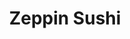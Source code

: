 ---
layout: place
title: "Zeppin Sushi"
permalink: /california/encino/zeppin-sushi.html
stateAbbr: CA
stateName: California
cityName: Encino
place_id: ChIJ33hsmaOZwoARsotuPOwW_dA
photos:
  - name: >-
      places/ChIJ33hsmaOZwoARsotuPOwW_dA/photos/AeeoHcJ77HX9z-YzdkG6MO8vgFPXstXPH1WvUl8-H50U5exJNDhuM5AJSxsVqFJy9WjYGQ_tO96_MwDRtGTjqS-SRGnEyjCTxAGIKKpM63Y9hfz-CYWg8WXB3JC9tLkwiE-4KJYVeOaz-bdVCqQumnJbCvLyWMK7Z_26-Lg269_zALwheQSfFk0b00-MOK938XQ-431ARjx14aB0upClBFzoyx2-eqIxex33G8LJ4T3sdMusktf7onESva3-CKE-8Y4ajcykpmOvzHejzeq5s1ZefQg37wBXmAbmTRxSZeIAdx_Pyx83GrFCeTKmqNPj68FJKWclATM3drdGuWPl6jlr082wKpYz6Za6iJyyt8UlMT6BBTI9l1EKGE6eqN2VabMMLpASDf9bjdIMfpF8QzH_AkrHhMPUJhq9bmOVniwhJiy9Mm8n
    widthPx: 4032
    heightPx: 3024
    authorAttributions:
      - displayName: Hayk Bezirganyan
        uri: https://maps.google.com/maps/contrib/114314977675632444183
        photoUri: >-
          https://lh3.googleusercontent.com/a-/ALV-UjWy5d0YvjuD8L6uub5HnUluEEqxhMEJ3_cSVSxxKuH0Bd7moEZDuQ=s100-p-k-no-mo
    flagContentUri: >-
      https://www.google.com/local/imagery/report/?cb_client=maps_api_places.places_api&image_key=!1e10!2sCIHM0ogKEICAgICOpe7A1wE&hl=en-US
    googleMapsUri: >-
      https://www.google.com/maps/place//data=!3m4!1e2!3m2!1sCIHM0ogKEICAgICOpe7A1wE!2e10!4m2!3m1!1s0x80c299a3996c78df:0xd0fd16ec3c6e8bb2
  - name: >-
      places/ChIJ33hsmaOZwoARsotuPOwW_dA/photos/AeeoHcIX2nUWhtvBBBHzKH0_ecwriR7DhJvwb6zFadqFIban9kCm2HpHcS5gIoPV3bzKGHw01f1ZUYVajooGTnd5rQbhIUotHxa3LY_Bd6x7u-hDkKJYDMnLxw_NDvjedAC-XOmmH0VnSobNNCY0kgShGHPQMLQdoStKDHkvO2l8fayMxCUsnANOzmduHNN0A5J2S_NytW_HoxdkGRk42-fNy_6cJuKwcbS3iDZOAUO9tcxLxAyBNZ8PpRhtx6oY_ZZnhcThYuSmav_npWziYqLmyWVtFD0yv0cUgGwrzzihnedCcg
    widthPx: 4800
    heightPx: 3200
    authorAttributions:
      - displayName: Zeppin Sushi
        uri: https://maps.google.com/maps/contrib/100981537683023890962
        photoUri: >-
          https://lh3.googleusercontent.com/a-/ALV-UjWEsXD0BrLx7p7Uw3hS5uwgnlqe-z5JpvdrJ7kgWLTBfTs4IaQ=s100-p-k-no-mo
    flagContentUri: >-
      https://www.google.com/local/imagery/report/?cb_client=maps_api_places.places_api&image_key=!1e10!2sAF1QipP4dxlg5uYQ_QOtAmJNzOV04xfR82s_Jjpf-wP4&hl=en-US
    googleMapsUri: >-
      https://www.google.com/maps/place//data=!3m4!1e2!3m2!1sAF1QipP4dxlg5uYQ_QOtAmJNzOV04xfR82s_Jjpf-wP4!2e10!4m2!3m1!1s0x80c299a3996c78df:0xd0fd16ec3c6e8bb2
  - name: >-
      places/ChIJ33hsmaOZwoARsotuPOwW_dA/photos/AeeoHcKSHDqUkG9r8F_IsYwnUCVZ1tKa9jA8HgBOz-8s3ssOMnTnKZy0dUANIXO40vjyNu1FQrOA5u5RFKnTTHZ8vbERwwKhp-nye7CBMpbw19xrUBX_XrjQJb8Nz9VH8SrAPlvcYS0MhrqJ1xxwxeqBF-wwT2y8HMM_FvvG8h1GVA4XwTtoVH7Nar-anbkmR-B5DnkGXpWtRnAmU3ZelXy8825Y0bIk_kS5HOAquBBGGknoVRn2HBLk9i6SsRkY9LSepwj0trWQXkTUZQip79Duh6cf1QD5SwWRvgzIshRqkY79xw
    widthPx: 4800
    heightPx: 3200
    authorAttributions:
      - displayName: Zeppin Sushi
        uri: https://maps.google.com/maps/contrib/100981537683023890962
        photoUri: >-
          https://lh3.googleusercontent.com/a-/ALV-UjWEsXD0BrLx7p7Uw3hS5uwgnlqe-z5JpvdrJ7kgWLTBfTs4IaQ=s100-p-k-no-mo
    flagContentUri: >-
      https://www.google.com/local/imagery/report/?cb_client=maps_api_places.places_api&image_key=!1e10!2sAF1QipMIOg5D_7pFP8Tis_3A4F1rbXMf5kqsc6KEjpiM&hl=en-US
    googleMapsUri: >-
      https://www.google.com/maps/place//data=!3m4!1e2!3m2!1sAF1QipMIOg5D_7pFP8Tis_3A4F1rbXMf5kqsc6KEjpiM!2e10!4m2!3m1!1s0x80c299a3996c78df:0xd0fd16ec3c6e8bb2
  - name: >-
      places/ChIJ33hsmaOZwoARsotuPOwW_dA/photos/AeeoHcK2VPt5ZDE8IoQoUBCLVRFqykezZWM78vQZbhrGWSBRrw_H9e_d70xwiy_dCQWrpqehkufPI4SOZrkPdV9Ve8WZkeEvjNSBe-7qwYwM7-y0oVlH6c3nsjC85tPvvA9Wcl5-ZkV6XSC6RyQGpChkQtfvFUZdqmUzchMSWuxJkteuAat-a5vgF6QZyNdozrIFD9IGv2qDKC2s0nno57EXMCnHfAqslw6FCPGHQccWOEaPjb7e7tss06ZwNwd_HZ2W8Yozkfw7UVNqGteLhbyJZWIM4Y7Q1A_IuoVqxHIvRuTN0w
    widthPx: 4031
    heightPx: 3023
    authorAttributions:
      - displayName: Zeppin Sushi
        uri: https://maps.google.com/maps/contrib/100981537683023890962
        photoUri: >-
          https://lh3.googleusercontent.com/a-/ALV-UjWEsXD0BrLx7p7Uw3hS5uwgnlqe-z5JpvdrJ7kgWLTBfTs4IaQ=s100-p-k-no-mo
    flagContentUri: >-
      https://www.google.com/local/imagery/report/?cb_client=maps_api_places.places_api&image_key=!1e10!2sAF1QipMHiZCWsSFDf-Dbc7gNv5CXn6BByn2qm2smKPHe&hl=en-US
    googleMapsUri: >-
      https://www.google.com/maps/place//data=!3m4!1e2!3m2!1sAF1QipMHiZCWsSFDf-Dbc7gNv5CXn6BByn2qm2smKPHe!2e10!4m2!3m1!1s0x80c299a3996c78df:0xd0fd16ec3c6e8bb2
  - name: >-
      places/ChIJ33hsmaOZwoARsotuPOwW_dA/photos/AeeoHcKtrOwzd2UZrefaNpWcEQT0xNvoYN39rGXNB-rdcDjVyAdCGQVJhg4deqkoqQMzN2q3Q-ZtOsZ07CuOhzfwAhuzB2R2pWvRaTdwbWQrLviWhjoqSCjXolNHS7ObgBZ96G5XrIepa4QLzndxJyY_tOPqvtFqaShoOHLt-eIgXH3Zp_vtgp7fv9H2EoUPoJvNWBZwDakOY9NYsJT2CJUspE1lPfPtzd3YjTTc8hzbvXyM0MMkT0YLfS5Shhgr4Vovo-_rICfVJ2r4Osb4K9zDkEqEGMPclnFrOlKOUroGI-CHsw
    widthPx: 4800
    heightPx: 3200
    authorAttributions:
      - displayName: Zeppin Sushi
        uri: https://maps.google.com/maps/contrib/100981537683023890962
        photoUri: >-
          https://lh3.googleusercontent.com/a-/ALV-UjWEsXD0BrLx7p7Uw3hS5uwgnlqe-z5JpvdrJ7kgWLTBfTs4IaQ=s100-p-k-no-mo
    flagContentUri: >-
      https://www.google.com/local/imagery/report/?cb_client=maps_api_places.places_api&image_key=!1e10!2sAF1QipPEYyVhijXM18OoyDPocBg0H-A8Rs71FYwi-ste&hl=en-US
    googleMapsUri: >-
      https://www.google.com/maps/place//data=!3m4!1e2!3m2!1sAF1QipPEYyVhijXM18OoyDPocBg0H-A8Rs71FYwi-ste!2e10!4m2!3m1!1s0x80c299a3996c78df:0xd0fd16ec3c6e8bb2
  - name: >-
      places/ChIJ33hsmaOZwoARsotuPOwW_dA/photos/AeeoHcLJT5eveA9u-Oa24P4CS8h0CRMzgwsmTkpMRXb5VQDc5kZf4jmXz6mqYhz8TTqsPIwvpWJ0kSILO6zuCkOxPvLsK7Vc_YQagup-iB6jtQqMI5GipoyVvVnzCNUvIYPqLMCFBfdb0o25ac7xzximIrbbNknvM_IsXVCfskN03uJP2f-hviwT7iQwD6flH9EJ-IWBjFTxssYsh2176KrhRs7FjbXwtPaTxWmAk9yGh8absoRxQYIMM8iFXq3lZ6A_8qK5kuw8lWgog0nxtx6TOfavZUOeqlPW-JqvgWzk9ZUyY9-41a8JOBaKSWlxFmq91Pm4AVbHzjxAXGrMV-KNrXV1ggM92K1lbYt36n3DCnvWyIEFrFBY8sERcc3qiFxNNL31HdIANQjh8EnPrbJP02isPBQ4SfxMSG98pTnMAl3NHG3k
    widthPx: 4000
    heightPx: 3000
    authorAttributions:
      - displayName: Erika J. Garcia
        uri: https://maps.google.com/maps/contrib/111049735076770107393
        photoUri: >-
          https://lh3.googleusercontent.com/a/ACg8ocIwUiJucdud7mJA2TrVjwaMytc2EmDSgEjhs4s3KFk5NnI5UiT6=s100-p-k-no-mo
    flagContentUri: >-
      https://www.google.com/local/imagery/report/?cb_client=maps_api_places.places_api&image_key=!1e10!2sCIHM0ogKEICAgICH6svrngE&hl=en-US
    googleMapsUri: >-
      https://www.google.com/maps/place//data=!3m4!1e2!3m2!1sCIHM0ogKEICAgICH6svrngE!2e10!4m2!3m1!1s0x80c299a3996c78df:0xd0fd16ec3c6e8bb2
  - name: >-
      places/ChIJ33hsmaOZwoARsotuPOwW_dA/photos/AeeoHcKUIGFtk28W-2BW2f0-E5nSVBIhRlyS5Zkg-uSALdKQN1MHWyijHI6Mvmd-uNMxcygEaLih8vNBS6zp7XwLUzlwCKuF5Np1L5NwrYT7zHfnEGU4f2RoOkq_EVMxVipVDR7jkNWU03QMI8cC7q0-AMewDSjgkPoox-SHOmm1aM1TndML1yTjAkB6IxMqG5Q5iVtCw2XPvMR1jcc6PzI0prsN8dBzRJGOTswXLK0n8phZZc3Gtboyejh0m6bZY655f1hKsSeNRfRqgl-zhqk-AgCPPwGjFw6igmz69WsFmhXJFcakfhcLkDrw2NOAwvzIAUPAk0hWneb-s6QAgupZHUGy9OPmd7omMZa7SnF3x1rlWhygjwgnTz0bZPAXPLp2vj5ljFXNpfJ7QpSxbgzxaTVB4-Iranfa5BDI-Yvs5hH9sSU-
    widthPx: 3024
    heightPx: 4032
    authorAttributions:
      - displayName: I Love Food Coma
        uri: https://maps.google.com/maps/contrib/107245109907564846424
        photoUri: >-
          https://lh3.googleusercontent.com/a-/ALV-UjXlaDB5GfvGt0BK1VD1WgckbtBeWKuWppFqBxdkB-60N8gSkIOT=s100-p-k-no-mo
    flagContentUri: >-
      https://www.google.com/local/imagery/report/?cb_client=maps_api_places.places_api&image_key=!1e10!2sCIHM0ogKEICAgIDn8_iZ-gE&hl=en-US
    googleMapsUri: >-
      https://www.google.com/maps/place//data=!3m4!1e2!3m2!1sCIHM0ogKEICAgIDn8_iZ-gE!2e10!4m2!3m1!1s0x80c299a3996c78df:0xd0fd16ec3c6e8bb2
  - name: >-
      places/ChIJ33hsmaOZwoARsotuPOwW_dA/photos/AeeoHcIoO7fn0B3q2qrG_n_gZ7vXDzBdU5dboX9sGgbHa_5Q5VmDYyiqfl_nLehVgtU3G3mY53-Lxlnc7jOOQ8zfMjBPQRr98vXbDNXce9Tmo0Pi7091MKuxTvxE3EstQGtPkwRuu8NwmMedC4SlHpsoQ-fihlBV4MxSRu5RSlDAF6RwM8uv63EECoPQa5k0EeUJ6m6mcvve-vDS4DZGfu9t4ilpnhyCE5SwvuuOdFxF9Bo4au-f4BT4w_e3qO6vScC8PeZPm5nCWfkfLkVA684OYs-JlLCAUdm6ahl9gGUR4HtxnLxOuBOUcfbD_Gw_ASZP6M8i35gZZG1d2bZMlo4VluVjdo4EWY6s4aypLAxBuX8_v3PqH5UxZkdhGTfCAc0iKdZ3xY1OenJUEyCvwIxGTLvvrTBq8BdBEct_qqiCvHRFNA
    widthPx: 4800
    heightPx: 3600
    authorAttributions:
      - displayName: Daniel S. A.
        uri: https://maps.google.com/maps/contrib/107365248975350278377
        photoUri: >-
          https://lh3.googleusercontent.com/a-/ALV-UjWcxmiBjDnxwGb9pmmLtJh3dznob9fvBnTKG02YuBD0QdAiArA=s100-p-k-no-mo
    flagContentUri: >-
      https://www.google.com/local/imagery/report/?cb_client=maps_api_places.places_api&image_key=!1e10!2sCIHM0ogKEICAgIDjsdPHew&hl=en-US
    googleMapsUri: >-
      https://www.google.com/maps/place//data=!3m4!1e2!3m2!1sCIHM0ogKEICAgIDjsdPHew!2e10!4m2!3m1!1s0x80c299a3996c78df:0xd0fd16ec3c6e8bb2
  - name: >-
      places/ChIJ33hsmaOZwoARsotuPOwW_dA/photos/AeeoHcIGT54_ZKjq2SNok_NtuUcpthUb-iCkUa993QH9_Hk9oVfvkAIpRIwtyQD9U8q-Tj8zW-NQg4cvyYJhJlF6EBA0Y9pPO0mNksZbVBR1pvQ_471bhyn1ZAZE8MvwKsbUrtVeSMaiUQBymOLcKdHI9LbJtTTqX48mG8ZUbpFRcl-uETd-uo8p0aSL-dtWlSGbRS3ngqD7FSaFQsnvIZwigppcCONWJ07FdX6o3c9yOynGjF8Csh1WI7XniUtWMR11UY3eLo9jyYrHUeOrZSOfA8kQZC5iYtzlLIoe4q3XfxR-Wrpx637CF1Uim8RAQ0za2vA_pWLateRM7c_je3hkkWqtYl2d0QHiTWHhHL_XkS1uiYEnVtwY9G7UIfY105wP83hEyu-0tWWPIdf4dwf3LMWAzDfvL3OCh6uU7EU97ccjtCVe
    widthPx: 3024
    heightPx: 4032
    authorAttributions:
      - displayName: David Pashaee
        uri: https://maps.google.com/maps/contrib/114556427844698978045
        photoUri: >-
          https://lh3.googleusercontent.com/a-/ALV-UjX-1lRgnqSIeuAFX3MsmZxrxwsG6cOoNpKPoP9j86zbCDMV1zG6=s100-p-k-no-mo
    flagContentUri: >-
      https://www.google.com/local/imagery/report/?cb_client=maps_api_places.places_api&image_key=!1e10!2sCIHM0ogKEICAgICfkaaslwE&hl=en-US
    googleMapsUri: >-
      https://www.google.com/maps/place//data=!3m4!1e2!3m2!1sCIHM0ogKEICAgICfkaaslwE!2e10!4m2!3m1!1s0x80c299a3996c78df:0xd0fd16ec3c6e8bb2
  - name: >-
      places/ChIJ33hsmaOZwoARsotuPOwW_dA/photos/AeeoHcLZJDoiCcNjsBwTC5F3EV5wTs9yeDI0p-bDkgzGuSm7hQWFm5itz46HNy5ZrJO_Ioy8oSHznHHYB9VV3RuKfz2QRV00ymnjCOVK9GL0U8x0Kn2YkiGoW0Ee5KuwY8yaQsdsqvq4oCbLCNmPpiNa05XodhnTTbPAJbg_MwUdahzsEilmlBCz-unx7n98InSWEKlOkv2PjKxA7y9n0IqrirhwC_hEtRnzjqxQb5You9iZe_ym6LJsdfwO2utPSH5SsN6hHpfqLaQPD_TDkiRlYRFy1-DGybQbhRC9DekmpP0tWA
    widthPx: 4800
    heightPx: 3200
    authorAttributions:
      - displayName: Zeppin Sushi
        uri: https://maps.google.com/maps/contrib/100981537683023890962
        photoUri: >-
          https://lh3.googleusercontent.com/a-/ALV-UjWEsXD0BrLx7p7Uw3hS5uwgnlqe-z5JpvdrJ7kgWLTBfTs4IaQ=s100-p-k-no-mo
    flagContentUri: >-
      https://www.google.com/local/imagery/report/?cb_client=maps_api_places.places_api&image_key=!1e10!2sAF1QipP_lcIFsFjDkP_e0jEsDdTuvFPM-qhri7A4knjP&hl=en-US
    googleMapsUri: >-
      https://www.google.com/maps/place//data=!3m4!1e2!3m2!1sAF1QipP_lcIFsFjDkP_e0jEsDdTuvFPM-qhri7A4knjP!2e10!4m2!3m1!1s0x80c299a3996c78df:0xd0fd16ec3c6e8bb2
address: 16733 Ventura Blvd, Encino, CA 91436, USA
street: 16733 Ventura Blvd
city: Encino
state: CA
zip: '91436'
country: USA
neighborhood: Encino
latitude: '34.158750'
longitude: '-118.498057'
accessibility_options:
  wheelchairAccessibleParking: true
  wheelchairAccessibleEntrance: true
  wheelchairAccessibleRestroom: true
  wheelchairAccessibleSeating: true
business_status: OPERATIONAL
name: Zeppin Sushi
google_maps_links:
  directionsUri: >-
    https://www.google.com/maps/dir//''/data=!4m7!4m6!1m1!4e2!1m2!1m1!1s0x80c299a3996c78df:0xd0fd16ec3c6e8bb2!3e0
  placeUri: https://maps.google.com/?cid=15059217932878777266
  writeAReviewUri: >-
    https://www.google.com/maps/place//data=!4m3!3m2!1s0x80c299a3996c78df:0xd0fd16ec3c6e8bb2!12e1
  reviewsUri: >-
    https://www.google.com/maps/place//data=!4m4!3m3!1s0x80c299a3996c78df:0xd0fd16ec3c6e8bb2!9m1!1b1
  photosUri: >-
    https://www.google.com/maps/place//data=!4m3!3m2!1s0x80c299a3996c78df:0xd0fd16ec3c6e8bb2!10e5
primary_type: Japanese Restaurant
opening_hours:
  regular: null
  current: null
secondary_opening_hours:
  regular:
    weekdayDescriptions: null
    type: null
  current:
    weekdayDescriptions: null
    type: null
phone: null
price_level: null
price_range: null
rating: null
rating_count: 0
website: null
description: null
reviews: null
parking_options: null
payment_options: null
allow_dogs: null
curbside_pickup: null
delivery: null
dine_in: null
good_for_children: null
good_for_groups: null
good_for_sports: null
live_music: null
menu_for_children: null
outdoor_seating: null
reservable: null
restroom: null
serves_beer: null
serves_breakfast: null
serves_brunch: null
serves_cocktails: null
serves_coffee: null
serves_dinner: null
serves_dessert: null
serves_lunch: null
serves_vegetarian_food: null
serves_wine: null
takeout: null

---